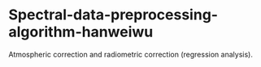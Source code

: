 # Spectral-data-preprocessing-algorithm-hanweiwu
Atmospheric correction and radiometric correction (regression analysis).
